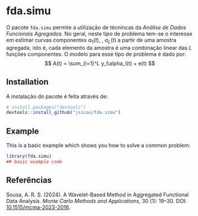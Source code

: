 
# fda.simu

O pacote `fda.simu` permite a utilização de técnincas da *Análise de
Dados Funcionais Agregados*. No geral, neste tipo de problema tem-se o
interesse em estimar curvas componentes $`\alpha_1(t)`$, , $\alpha_L(t)$
a partir de uma amostra agregada, isto é, cada elemento da amostra é uma
combinação linear das $L$ funções componentes. O modelo para esse tipo
de problema é dado por: $$
A(t) = \sum_{l=1}^L y_l\alpha_l(t) + e(t)
$$

## Installation

A instalação do pacote é feita através de:

``` r
# install.packages("devtools")
devtools::install_github("jsicas/fda.simu")
```

## Example

This is a basic example which shows you how to solve a common problem:

``` r
library(fda.simu)
## basic example code
```

## Referências

Sousa, A. R. S. (2024). A Wavelet-Based Method in Aggregated Functional
Data Analysis. *Monte Carlo Methods and Applications*, 30 (1): 19–30.
DOI: [10.1515/mcma-2023-2016](https://doi.org/10.1515/mcma-2023-2016).
